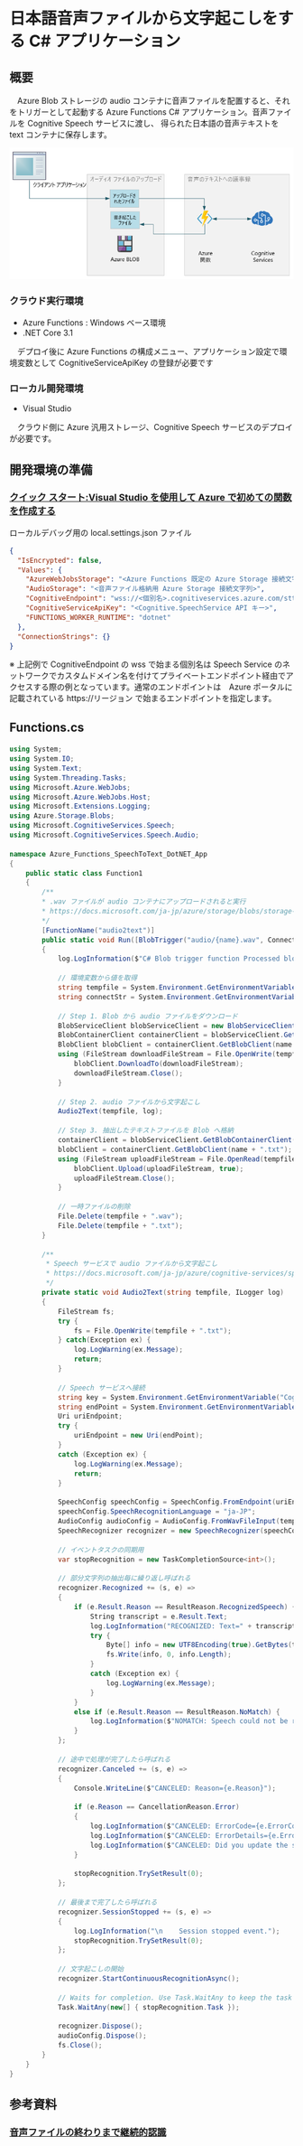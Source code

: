 # 日本語音声ファイルから文字起こしをする C# アプリケーション

## 概要
　Azure Blob ストレージの audio コンテナに音声ファイルを配置すると、それをトリガーとして起動する Azure Functions C# アプリケーション。音声ファイルを Cognitive Speech サービスに渡し、 得られた日本語の音声テキストを text コンテナに保存します。

 <img src="/images/workflow.png" title="workflow">

### クラウド実行環境
- Azure Functions : Windows ベース環境
- .NET Core 3.1

　デプロイ後に Azure Functions の構成メニュー、アプリケーション設定で環境変数として CognitiveServiceApiKey の登録が必要です

### ローカル開発環境
- Visual Studio

　クラウド側に Azure 汎用ストレージ、Cognitive Speech サービスのデプロイが必要です。

## 開発環境の準備

### [クイック スタート:Visual Studio を使用して Azure で初めての関数を作成する](https://docs.microsoft.com/ja-jp/azure/azure-functions/functions-create-your-first-function-visual-studio)

ローカルデバッグ用の local.settings.json ファイル

```json:local.settings.json
{
  "IsEncrypted": false,
  "Values": {
    "AzureWebJobsStorage": "<Azure Functions 既定の Azure Storage 接続文字列>",
    "AudioStorage": "<音声ファイル格納用 Azure Storage 接続文字列>",
    "CognitiveEndpoint": "wss://<個別名>.cognitiveservices.azure.com/stt/speech/recognition/conversation/cognitiveservices/v1?language=ja-JP",
    "CognitiveServiceApiKey": "<Cognitive.SpeechService API キー>",
    "FUNCTIONS_WORKER_RUNTIME": "dotnet"
  },
  "ConnectionStrings": {}
}
```

※ 上記例で CognitiveEndpoint の wss で始まる個別名は Speech Service のネットワークでカスタムドメイン名を付けてプライベートエンドポイント経由でアクセスする際の例となっています。通常のエンドポイントは　Azure ポータルに記載されている https://リージョン で始まるエンドポイントを指定します。

## Functions.cs

```csharp:Functions.cs
using System;
using System.IO;
using System.Text;
using System.Threading.Tasks;
using Microsoft.Azure.WebJobs;
using Microsoft.Azure.WebJobs.Host;
using Microsoft.Extensions.Logging;
using Azure.Storage.Blobs;
using Microsoft.CognitiveServices.Speech;
using Microsoft.CognitiveServices.Speech.Audio;

namespace Azure_Functions_SpeechToText_DotNET_App
{
    public static class Function1
    {
        /** 
        * .wav ファイルが audio コンテナにアップロードされると実行
        * https://docs.microsoft.com/ja-jp/azure/storage/blobs/storage-quickstart-blobs-dotnet
        */
        [FunctionName("audio2text")]
        public static void Run([BlobTrigger("audio/{name}.wav", Connection = "AudioStorage")]Stream myBlob, string name, ILogger log)
        {
            log.LogInformation($"C# Blob trigger function Processed blob\n Name:{name} \n Size: {myBlob.Length} Bytes");

            // 環境変数から値を取得
            string tempfile = System.Environment.GetEnvironmentVariable("TMP") + "\\" + name;
            string connectStr = System.Environment.GetEnvironmentVariable("AudioStorage");

            // Step 1. Blob から audio ファイルをダウンロード
            BlobServiceClient blobServiceClient = new BlobServiceClient(connectStr);
            BlobContainerClient containerClient = blobServiceClient.GetBlobContainerClient("audio");
            BlobClient blobClient = containerClient.GetBlobClient(name + ".wav");
            using (FileStream downloadFileStream = File.OpenWrite(tempfile + ".wav")) {
                blobClient.DownloadTo(downloadFileStream);
                downloadFileStream.Close();
            }

            // Step 2. audio ファイルから文字起こし
            Audio2Text(tempfile, log);

            // Step 3. 抽出したテキストファイルを Blob へ格納
            containerClient = blobServiceClient.GetBlobContainerClient("text");
            blobClient = containerClient.GetBlobClient(name + ".txt");
            using (FileStream uploadFileStream = File.OpenRead(tempfile + ".txt")) {
                blobClient.Upload(uploadFileStream, true);
                uploadFileStream.Close();
            }

            // 一時ファイルの削除
            File.Delete(tempfile + ".wav");
            File.Delete(tempfile + ".txt");
        }

        /**
         * Speech サービスで audio ファイルから文字起こし
         * https://docs.microsoft.com/ja-jp/azure/cognitive-services/speech-service/get-started-speech-to-text
         */
        private static void Audio2Text(string tempfile, ILogger log)
        {
            FileStream fs;
            try {
                fs = File.OpenWrite(tempfile + ".txt");
            } catch(Exception ex) {
                log.LogWarning(ex.Message);
                return;
            }

            // Speech サービスへ接続
            string key = System.Environment.GetEnvironmentVariable("CognitiveServiceApiKey");
            string endPoint = System.Environment.GetEnvironmentVariable("CognitiveEndpoint");
            Uri uriEndpoint;
            try {
                uriEndpoint = new Uri(endPoint);
            }
            catch (Exception ex) {
                log.LogWarning(ex.Message);
                return;
            }

            SpeechConfig speechConfig = SpeechConfig.FromEndpoint(uriEndpoint, key);
            speechConfig.SpeechRecognitionLanguage = "ja-JP";
            AudioConfig audioConfig = AudioConfig.FromWavFileInput(tempfile + ".wav");
            SpeechRecognizer recognizer = new SpeechRecognizer(speechConfig, audioConfig);

            // イベントタスクの同期用
            var stopRecognition = new TaskCompletionSource<int>();

            // 部分文字列の抽出毎に繰り返し呼ばれる
            recognizer.Recognized += (s, e) =>
            {
                if (e.Result.Reason == ResultReason.RecognizedSpeech) {
                    String transcript = e.Result.Text;
                    log.LogInformation("RECOGNIZED: Text=" + transcript);
                    try {
                        Byte[] info = new UTF8Encoding(true).GetBytes(transcript);
                        fs.Write(info, 0, info.Length);
                    }
                    catch (Exception ex) {
                        log.LogWarning(ex.Message);
                    }
                }
                else if (e.Result.Reason == ResultReason.NoMatch) {
                    log.LogInformation($"NOMATCH: Speech could not be recognized.");
                }
            };

            // 途中で処理が完了したら呼ばれる
            recognizer.Canceled += (s, e) =>
            {
                Console.WriteLine($"CANCELED: Reason={e.Reason}");

                if (e.Reason == CancellationReason.Error)
                {
                    log.LogInformation($"CANCELED: ErrorCode={e.ErrorCode}");
                    log.LogInformation($"CANCELED: ErrorDetails={e.ErrorDetails}");
                    log.LogInformation($"CANCELED: Did you update the subscription info?");
                }

                stopRecognition.TrySetResult(0);
            };

            // 最後まで完了したら呼ばれる
            recognizer.SessionStopped += (s, e) =>
            {
                log.LogInformation("\n    Session stopped event.");
                stopRecognition.TrySetResult(0);
            };

            // 文字起こしの開始
            recognizer.StartContinuousRecognitionAsync();

            // Waits for completion. Use Task.WaitAny to keep the task rooted.
            Task.WaitAny(new[] { stopRecognition.Task });

            recognizer.Dispose();
            audioConfig.Dispose();
            fs.Close();
        }
    }
}
```

## 参考資料

### [音声ファイルの終わりまで継続的認識](https://docs.microsoft.com/ja-jp/azure/cognitive-services/speech-service/get-started-speech-to-text?tabs=windowsinstall&pivots=programming-language-csharp#continuous-recognition)
